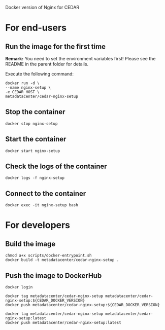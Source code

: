 Docker version of Nginx for CEDAR 

# For end-users

## Run the image for the first time

**Remark:** You need to set the environment variables first! Please see the README in the parent folder for details.

Execute the following command:

````
docker run -d \
--name nginx-setup \
-e CEDAR_HOST \
metadatacenter/cedar-nginx-setup
````

## Stop the container

    docker stop nginx-setup

## Start the container

    docker start nginx-setup

## Check the logs of the container

    docker logs -f nginx-setup

## Connect to the container

    docker exec -it nginx-setup bash

# For developers

## Build the image

````
chmod a+x scripts/docker-entrypoint.sh
docker build -t metadatacenter/cedar-nginx-setup .
````

## Push the image to DockerHub

````
docker login

docker tag metadatacenter/cedar-nginx-setup metadatacenter/cedar-nginx-setup:${CEDAR_DOCKER_VERSION}
docker push metadatacenter/cedar-nginx-setup:${CEDAR_DOCKER_VERSION}

docker tag metadatacenter/cedar-nginx-setup metadatacenter/cedar-nginx-setup:latest
docker push metadatacenter/cedar-nginx-setup:latest
````